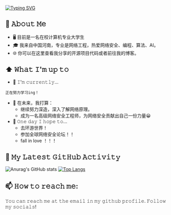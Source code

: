<!-- ### Hi there 👋 -->
<!--
**LawnCat/LawnCat** is a ✨ _special_ ✨ repository because its `README.md` (this file) appears on your GitHub profile.

Here are some ideas to get you started:

- 🔭 I’m currently working on ...
- 🌱 I’m currently learning ...
- 👯 I’m looking to collaborate on ...
- 🤔 I’m looking for help with ...
- 💬 Ask me about ...
- 📫 How to reach me: ...
- 😄 Pronouns: ...
- ⚡ Fun fact: ...
-->
<!-- 
<a href="https://git.io/typing-svg"><img src="https://readme-typing-svg.demolab.com?font=Fira+Code&size=60&duration=4000&pause=500&color=F71FEB&center=true&vCenter=true&width=1200&height=70&lines=Welcome+to+my+home" alt="Typing SVG" /></a>
 -->
<a href="https://git.io/typing-svg"><img src="https://readme-typing-svg.demolab.com?font=Fira+Code&size=70&duration=1000&pause=1500&color=00F750&background=000000&center=true&vCenter=true&multiline=true&width=1300&height=600&lines=Hello+there%EF%BC%81;%E6%AC%A2%E8%BF%8E%E6%9D%A5%E5%88%B0%E6%88%91%E7%9A%84GitHub%E4%B8%BB%E9%A1%B5;%E6%88%91%E6%98%AF%E5%8F%AE%E5%BD%93%E6%A9%99%EF%BC%8C%E6%9D%A5%E8%87%AA%E4%B8%AD%E5%9B%BD%E6%B2%B3%E5%8D%97;%E4%B8%80%E5%90%8D%E5%9C%A8%E6%A0%A1%E8%AE%A1%E7%AE%97%E6%9C%BA%E4%B8%93%E4%B8%9A%E5%A4%A7%E5%AD%A6%E7%94%9F;%E6%88%91%E7%83%AD%E7%88%B1%E8%AE%A1%E7%AE%97%E6%9C%BA%E3%80%81AI;%E7%83%AD%E7%88%B1%E7%BD%91%E7%BB%9C%E5%AE%89%E5%85%A8%E3%80%81%E7%BC%96%E7%A8%8B" alt="Typing SVG" /></a>

<!-- [![GitHub Streak](http://github-readme-streak-stats.herokuapp.com?user=LawnCat&theme=radical&border_radius=6.2&locale=zh_Hans&date_format=%5BY.%5Dn.j)](https://git.io/streak-stats) -->
## :book: 𝙰𝚋𝚘𝚞𝚝 𝙼𝚎
- 🖥 目前是一名在校计算机专业大学生
- 🎓 我来自中国河南，专业是网络工程，热爱网络安全、编程、算法、AI。
- 🌐 你可以在这里查看我分享的开源项目代码或者前往我的博客。

## ⬆ 𝚆𝚑𝚊𝚝 𝙸'𝚖 𝚞𝚙 𝚝𝚘
- 🔨 𝙸'𝚖 𝚌𝚞𝚛𝚛𝚎𝚗𝚝𝚕𝚢...
```
正在努力学习ing！
```
<!-- - 🔨 𝙸'𝚖 𝚌𝚞𝚛𝚛𝚎𝚗𝚝𝚕𝚢 𝚍𝚘𝚒𝚗𝚐 𝚊𝚗 𝚒𝚗𝚝𝚎𝚛𝚗𝚜𝚑𝚒𝚙 𝚊𝚝 𝚂𝚘𝚗𝚢 𝙿𝚕𝚊𝚢𝚜𝚝𝚊𝚝𝚒𝚘𝚗! -->
<!-- - 🔨 𝙸’𝚖 𝚌𝚞𝚛𝚛𝚎𝚗𝚝𝚕𝚢 𝚠𝚘𝚛𝚔𝚒𝚗𝚐 𝚘𝚗 𝚊 𝚗𝚎𝚠 [**𝚒𝟹𝚕𝚘𝚌𝚔-𝚌𝚘𝚕𝚘𝚛**](https://github.com/Raymo111/i3lock-color) 𝚛𝚎𝚕𝚎𝚊𝚜𝚎 -->
- 🎯 在未来，我打算：
  - 继续努力深造，深入了解网络原理。 
  -  成为一名高级网络安全工程师，为网络安全贡献出自己一份力量😀
- 🤞 𝙾𝚗𝚎 𝚍𝚊𝚢 𝙸 𝚑𝚘𝚙𝚎 𝚝𝚘...
	- 去环游世界！
	- 参加全球网络安全论坛！！
	- fall in love ！！！
## 🔔 𝙼𝚢 𝙻𝚊𝚝𝚎𝚜𝚝 𝙶𝚒𝚝𝙷𝚞𝚋 𝙰𝚌𝚝𝚒𝚟𝚒𝚝𝚢
<!--START_SECTION:activity-->
 ![Anurag's GitHub stats](https://github-readme-stats.vercel.app/api?username=LawnCat&show_icons=true&theme=tokyonight)
[![Top Langs](https://github-readme-stats.vercel.app/api/top-langs/?username=LawnCat&theme=radical)](https://github.com/LawnCat/github-readme-stats)

<!--END_SECTION:activity-->

<!--
## 🔔 𝙼𝚢 𝙻𝚊𝚝𝚎𝚜𝚝 𝚃𝚠𝚎𝚎𝚝
<a href="https://twitter.com/Raym0111" target="_blank">
	<img src="https://github.com/Raymo111/Raymo111/raw/master/tweet.png" width="70%" align="center" alt="Click to view on Twitter" title="My latest tweet, as an image"/>
</a>
-->

## 📫 𝙷𝚘𝚠 𝚝𝚘 𝚛𝚎𝚊𝚌𝚑 𝚖𝚎:
𝚈𝚘𝚞 𝚌𝚊𝚗 𝚛𝚎𝚊𝚌𝚑 𝚖𝚎 𝚊𝚝 𝚝𝚑𝚎 𝚎𝚖𝚊𝚒𝚕 𝚒𝚗 𝚖𝚢 𝚐𝚒𝚝𝚑𝚞𝚋 𝚙𝚛𝚘𝚏𝚒𝚕𝚎. 𝙵𝚘𝚕𝚕𝚘𝚠 𝚖𝚢 𝚜𝚘𝚌𝚒𝚊𝚕𝚜!
<!--
- 𝙻𝚊𝚝𝚎𝚜𝚝 𝚝𝚠𝚎𝚎𝚝 𝚊𝚌𝚝𝚒𝚘𝚗 𝚏𝚛𝚘𝚖 [𝚑𝚝𝚝𝚙𝚜://𝚐𝚒𝚝𝚑𝚞𝚋.𝚌𝚘𝚖/𝚣𝚑𝚒𝚒𝚒𝚢𝚊𝚗𝚐/𝚣𝚑𝚒𝚒𝚒𝚢𝚊𝚗𝚐](https://github.com/zhiiiyang/zhiiiyang)
- 𝙻𝚊𝚝𝚎𝚜𝚝 𝙸𝚗𝚜𝚝𝚊𝚐𝚛𝚊𝚖 𝚙𝚘𝚜𝚝𝚜 𝚊𝚗𝚍 𝚠𝚎𝚊𝚝𝚑𝚎𝚛 𝚏𝚛𝚘𝚖 [𝚑𝚝𝚝𝚙𝚜://𝚐𝚒𝚝𝚑𝚞𝚋.𝚌𝚘𝚖/𝚝𝚑𝚖𝚜𝚐𝚋𝚛𝚝/𝚝𝚑𝚖𝚜𝚐𝚋𝚛𝚝](https://github.com/thmsgbrt/thmsgbrt)
- 𝙰𝚕𝚕-𝚝𝚒𝚖𝚎 𝙶𝚒𝚝𝙷𝚞𝚋 𝚜𝚝𝚊𝚝𝚜 𝚏𝚛𝚘𝚖 [𝚑𝚝𝚝𝚙𝚜://𝚐𝚒𝚝𝚑𝚞𝚋.𝚌𝚘𝚖/𝚖𝚊𝚛𝚔𝚎𝚝𝚙𝚕𝚊𝚌𝚎/𝚊𝚌𝚝𝚒𝚘𝚗𝚜/𝚙𝚛𝚘𝚏𝚒𝚕𝚎-𝚛𝚎𝚊𝚍𝚖𝚎-𝚜𝚝𝚊𝚝𝚜](https://github.com/marketplace/actions/profile-readme-stats)
-->

